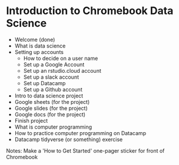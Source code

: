 # Introduction to Chromebook Data Science

- Welcome (done)
- What is data science
- Setting up accounts
  - How to decide on a user name
  - Set up a Google Account
  - Set up an rstudio.cloud account
  - Set up a slack account
  - Set up Datacamp
  - Set up a Github account
- Intro to data science project
- Google sheets (for the project)
- Google slides (for the project)
- Google docs (for the project)
- Finish project
- What is computer programming
- How to practice computer programming on Datacamp
- Datacamp tidyverse (or something) exercise

Notes: Make a 'How to Get Started' one-pager sticker for front of Chromebook